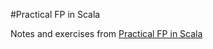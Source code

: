 #Practical FP in Scala

Notes and exercises from [Practical FP in Scala](https://leanpub.com/pfp-scala)